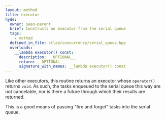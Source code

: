 ```yaml
---
layout: method
title: executor
hyde:
  owner: sean-parent
  brief: Constructs an executor from the serial queue
  tags:
    - method
  defined_in_file: stlab/concurrency/serial_queue.hpp
  overloads:
    __lambda executor() const:
      description: __OPTIONAL__
      return: __OPTIONAL__
      signature_with_names: __lambda executor() const
---
```


Like other executors, this routine returns an executor whose `operator()` returns `void`. As such, the tasks enqueued to the serial queue this way are not cancelable, nor is there a future through which their results are returned.

This is a good means of passing "fire and forget" tasks into the serial queue.
